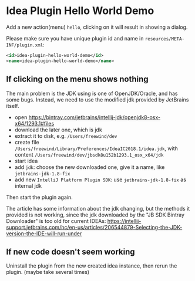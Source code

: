 Idea Plugin Hello World Demo
===============================================

Add a new action(menu) `hello`, clicking on it will result in showing a dialog.

Please make sure you have unique plugin id and name in `resources/META-INF/plugin.xml`:

```xml
<id>idea-plugin-hello-world-demo</id>
<name>idea-plugin-hello-world-demo</name>
```

If clicking on the menu shows nothing
-------------------------------------

The main problem is the JDK using is one of OpenJDK/Oracle, and has some bugs. Instead, we need to use the modified jdk provided by JetBrains itself.

- open <https://bintray.com/jetbrains/intellij-jdk/openjdk8-osx-x64/1293.1#files>
- download the later one, which is jdk
- extract it to disk, e.g. `/Users/freewind/dev`
- create file `/Users/freewind/Library/Preferences/IdeaIC2018.1/idea.jdk`, with content `/Users/freewind/dev/jbsdk8u152b1293.1_osx_x64/jdk`
- start idea
- add `jdk`: choose the new downloaded one, give it a name, like `jetbrains-jdk-1.8-fix`
- add new `IntelliJ Platform Plugin SDK`: use `jetbrains-jdk-1.8-fix` as internal jdk

Then start the plugin again.

The article has some information about the jdk changing, but the methods it provided is not working, since the jdk downloaded by the "JB SDK Bintray Downloader" is too old for current IDEAs: <https://intellij-support.jetbrains.com/hc/en-us/articles/206544879-Selecting-the-JDK-version-the-IDE-will-run-under>

If new code doesn't seem working
--------------------------------

Uninstall the plugin from the new created idea instance, then rerun the plugin. (maybe take several times) 
